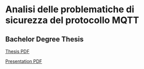 # Analisi delle problematiche di sicurezza del protocollo MQTT

## Bachelor Degree Thesis

[Thesis PDF](https://github.com/aedoardo/bachelor-degree-thesis/blob/main/thesis.pdf)

[Presentation PDF](https://github.com/aedoardo/bachelor-degree-thesis/blob/main/slides/Presentazione.pdf)
